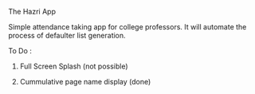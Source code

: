 The Hazri App

Simple attendance taking app for college professors.
It will automate the process of defaulter list generation.


To Do :

1. Full Screen Splash (not possible)

3. Cummulative page name display (done)
 
